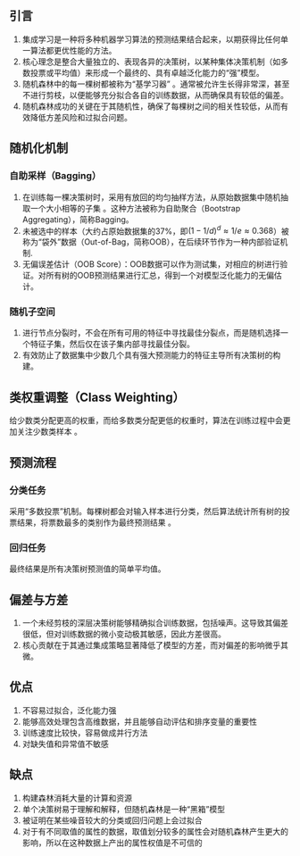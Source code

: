 ## 引言
1. 集成学习是一种将多种机器学习算法的预测结果结合起来，以期获得比任何单一算法都更优性能的方法。
2. 核心理念是整合大量独立的、表现各异的决策树，以某种集体决策机制（如多数投票或平均值）来形成一个最终的、具有卓越泛化能力的“强”模型。
3. 随机森林中的每一棵树都被称为“基学习器” 。通常被允许生长得非常深，甚至不进行剪枝，以便能够充分拟合各自的训练数据，从而确保具有较低的偏差。
4. 随机森林成功的关键在于其随机性，确保了每棵树之间的相关性较低，从而有效降低方差风险和过拟合问题。
## 随机化机制
### 自助采样（Bagging）
1. 在训练每一棵决策树时，采用有放回的均匀抽样方法，从原始数据集中随机抽取一个大小相等的子集 。这种方法被称为自助聚合（Bootstrap Aggregating），简称Bagging。
2. 未被选中的样本（大约占原始数据集的37%，即$(1 - 1/d)^d \approx 1/e \approx 0.368$）被称为“袋外”数据（Out-of-Bag，简称OOB），在后续环节作为一种内部验证机制.
3. 无偏误差估计（OOB Score）：OOB数据可以作为测试集，对相应的树进行验证。对所有树的OOB预测结果进行汇总，得到一个对模型泛化能力的无偏估计。
### 随机子空间
1. 进行节点分裂时，不会在所有可用的特征中寻找最佳分裂点，而是随机选择一个特征子集，然后仅在该子集内部寻找最佳分裂。
2. 有效防止了数据集中少数几个具有强大预测能力的特征主导所有决策树的构建。
## 类权重调整（Class Weighting）
给少数类分配更高的权重，而给多数类分配更低的权重时，算法在训练过程中会更加关注少数类样本 。
## 预测流程
### 分类任务
采用“多数投票”机制。每棵树都会对输入样本进行分类，然后算法统计所有树的投票结果，将票数最多的类别作为最终预测结果 。   
### 回归任务
最终结果是所有决策树预测值的简单平均值。   
## 偏差与方差
1. 一个未经剪枝的深层决策树能够精确拟合训练数据，包括噪声。这导致其偏差很低，但对训练数据的微小变动极其敏感，因此方差很高。
2. 核心贡献在于其通过集成策略显著降低了模型的方差，而对偏差的影响微乎其微。
## 优点
1. 不容易过拟合，泛化能力强
2. 能够高效处理包含高维数据，并且能够自动评估和排序变量的重要性
3. 训练速度比较快，容易做成并行方法
4. 对缺失值和异常值不敏感
## 缺点
1. 构建森林消耗大量的计算和资源
2. 单个决策树易于理解和解释，但随机森林是一种“黑箱”模型
3. 被证明在某些噪音较大的分类或回归问题上会过拟合
4. 对于有不同取值的属性的数据，取值划分较多的属性会对随机森林产生更大的影响，所以在这种数据上产出的属性权值是不可信的